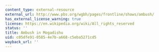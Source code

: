 ```yaml
---
content_type: external-resource
external_url: http://www.pbs.org/wgbh/pages/frontline/shows/ambush/
has_external_license_warning: true
license: https://en.wikipedia.org/wiki/All_rights_reserved
status: ''
title: Ambush in Mogadishu
uid: c05dfe91-0585-4e7b-a668-c5eba5271cd5
wayback_url: ''
---
```


